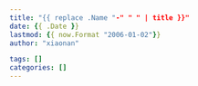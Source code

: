 ```yaml
---
title: "{{ replace .Name "-" " " | title }}"
date: {{ .Date }}
lastmod: {{ now.Format "2006-01-02"}}
author: "xiaonan"

tags: []
categories: []
---
```


